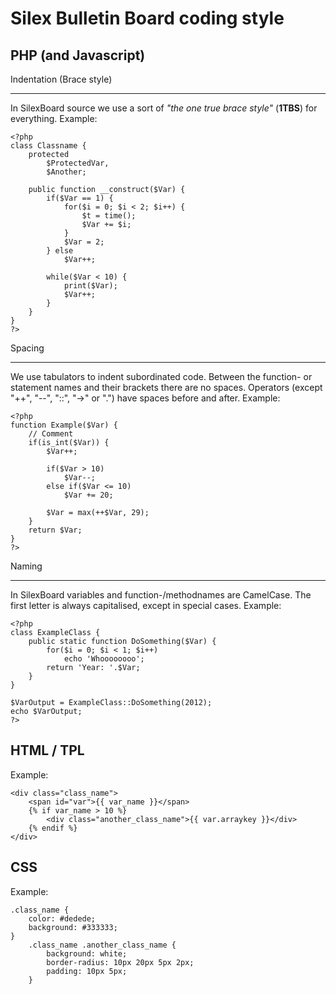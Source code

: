 Silex Bulletin Board coding style
=================================

PHP (and Javascript)
--------------------

Indentation (Brace style)
*************************
In SilexBoard source we use a sort of _"the one true brace style"_ (__1TBS__) for everything.
Example:

```
<?php
class Classname {
	protected
		$ProtectedVar,
		$Another;

	public function __construct($Var) {
		if($Var == 1) {
			for($i = 0; $i < 2; $i++) {
				$t = time();
				$Var += $i;
			}
			$Var = 2;
		} else
			$Var++;

		while($Var < 10) {
			print($Var);
			$Var++;
		}
	}
}
?>
```

Spacing
*******
We use tabulators to indent subordinated code.
Between the function- or statement names and their brackets there are no spaces.
Operators (except "++", "--", "::", "->" or ".") have spaces before and after.
Example:

```
<?php
function Example($Var) {
	// Comment
	if(is_int($Var)) {
		$Var++;

		if($Var > 10)
			$Var--;
		else if($Var <= 10)
			$Var += 20;

		$Var = max(++$Var, 29);
	}
	return $Var;
}
?>
```

Naming
******
In SilexBoard variables and function-/methodnames are CamelCase.
The first letter is always capitalised, except in special cases.
Example:

```
<?php
class ExampleClass {
	public static function DoSomething($Var) {
		for($i = 0; $i < 1; $i++)
			echo 'Whoooooooo';
		return 'Year: '.$Var;
	}
}

$VarOutput = ExampleClass::DoSomething(2012);
echo $VarOutput;
?>
```

HTML / TPL
----------
Example:

```
<div class="class_name">
	<span id="var">{{ var_name }}</span>
	{% if var_name > 10 %}
		<div class="another_class_name">{{ var.arraykey }}</div>
	{% endif %}
</div>
```

CSS
---
Example:

```
.class_name {
	color: #dedede;
	background: #333333;
}
	.class_name .another_class_name {
		background: white;
		border-radius: 10px 20px 5px 2px;
		padding: 10px 5px;
	}
```